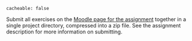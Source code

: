 ```
cacheable: false
```

Submit all exercises on the [Moodle page for the assignment](https://moodle.pugetsound.edu/moodle/mod/assign/view.php?id=328645) together in a single project directory, compressed into a zip file. See the assignment description for more information on submitting.
